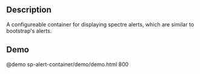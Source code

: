 <!--

@module {can.Component} sp-alert-container <sp-alert-container />
@memberof spectre-canjs.components
@outline 3

-->

## Description

A configureable container for displaying spectre alerts, which are similar to bootstrap's alerts.

## Demo

@demo sp-alert-container/demo/demo.html 800
